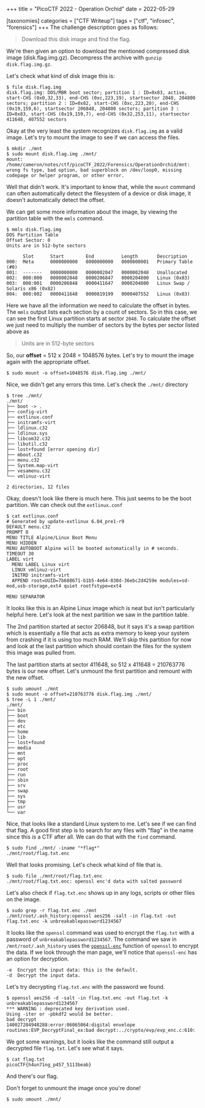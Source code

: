 +++
title = "PicoCTF 2022 - Operation Orchid"
date = 2022-05-29

[taxonomies]
categories = ["CTF Writeup"]
tags = ["ctf", "infosec", "forensics"]
+++
The challenge description goes as follows:
> Download this disk image and find the flag.

We're then given an option to download the mentioned compressed disk image (disk.flag.img.gz). Decompress the archive with `gunzip disk.flag.img.gz`.

Let's check what kind of disk image this is:
```
$ file disk.flag.img
disk.flag.img: DOS/MBR boot sector; partition 1 : ID=0x83, active, start-CHS (0x0,32,33), end-CHS (0xc,223,19), startsector 2048, 204800 sectors; partition 2 : ID=0x82, start-CHS (0xc,223,20), end-CHS (0x19,159,6), startsector 206848, 204800 sectors; partition 3 : ID=0x83, start-CHS (0x19,159,7), end-CHS (0x32,253,11), startsector 411648, 407552 sectors
```

Okay at the very least the system recognizes `disk.flag.img` as a valid image. Let's try to mount the image to see if we can access the files.
```
$ mkdir ./mnt
$ sudo mount disk.flag.img ./mnt/
mount: /home/cameron/notes/ctf/picoCTF_2022/Forensics/OperationOrchid/mnt: wrong fs type, bad option, bad superblock on /dev/loop0, missing codepage or helper program, or other error.
```
Well that didn't work. It's important to know that, while the `mount` command can often automatically detect the filesystem of a device or disk image, it doesn't automatically detect the offset.

We can get some more information about the image, by viewing the partition table with the `mmls` command.
```
$ mmls disk.flag.img
DOS Partition Table
Offset Sector: 0
Units are in 512-byte sectors

      Slot      Start        End          Length       Description
000:  Meta      0000000000   0000000000   0000000001   Primary Table (#0)
001:  -------   0000000000   0000002047   0000002048   Unallocated
002:  000:000   0000002048   0000206847   0000204800   Linux (0x83)
003:  000:001   0000206848   0000411647   0000204800   Linux Swap / Solaris x86 (0x82)
004:  000:002   0000411648   0000819199   0000407552   Linux (0x83)
```

Here we have all the information we need to calculate the offset in bytes.
The `mmls` output lists each section by a count of sectors. So in this case, we can see the first Linux partition starts at sector `2048`. To calculate the offset we just need to multiply the number of sectors by the bytes per sector listed above as 
> Units are in 512-byte sectors

So, our __offset__ = 512 x 2048 = 1048576 bytes. Let's try to mount the image again with the appropriate offset.
```
$ sudo mount -o offset=1048576 disk.flag.img ./mnt/
```
Nice, we didn't get any errors this time. Let's check the `./mnt/` directory
```
$ tree ./mnt/
./mnt/
├── boot -> .
├── config-virt
├── extlinux.conf
├── initramfs-virt
├── ldlinux.c32
├── ldlinux.sys
├── libcom32.c32
├── libutil.c32
├── lost+found [error opening dir]
├── mboot.c32
├── menu.c32
├── System.map-virt
├── vesamenu.c32
└── vmlinuz-virt

2 directories, 12 files
```

Okay, doesn't look like there is much here. This just seems to be the boot partition.
We can check out the `extlinux.conf`
```
$ cat extlinux.conf
# Generated by update-extlinux 6.04_pre1-r9
DEFAULT menu.c32
PROMPT 0
MENU TITLE Alpine/Linux Boot Menu
MENU HIDDEN
MENU AUTOBOOT Alpine will be booted automatically in # seconds.
TIMEOUT 30
LABEL virt
  MENU LABEL Linux virt
  LINUX vmlinuz-virt
  INITRD initramfs-virt
  APPEND root=UUID=7b688671-b1b5-4e64-830d-36ebc2d4259e modules=sd-mod,usb-storage,ext4 quiet rootfstype=ext4

MENU SEPARATOR
```
It looks like this is an Alpine Linux image which is neat but isn't particularly helpful here. Let's look at the next partition we saw in the partition table. 

The 2nd partition started at sector 206848, but it says it's a swap partition which is essentially a file that acts as extra memory to keep your system from crashing if it is using too much RAM. We'll skip this partition for now and look at the last partition which should contain the files for the system this image was pulled from.

The last partition starts at sector 411648, so 512 x 411648 = 210763776 bytes is our new offset. Let's unmount the first partition and remount with the new offset.
```
$ sudo umount ./mnt
$ sudo mount -o offset=210763776 disk.flag.img ./mnt/
$ tree -L 1 ./mnt/
./mnt/
├── bin
├── boot
├── dev
├── etc
├── home
├── lib
├── lost+found
├── media
├── mnt
├── opt
├── proc
├── root
├── run
├── sbin
├── srv
├── swap
├── sys
├── tmp
├── usr
└── var
```
Nice, that looks like a standard Linux system to me. Let's see if we can find that flag.
A good first step is to search for any files with "flag" in the name since this _is_ a CTF after all. We can do that with the `find` command.
```
$ sudo find ./mnt/ -iname "*flag*"
./mnt/root/flag.txt.enc
```

Well that looks promising. Let's check what kind of file that is.
```
$ sudo file ./mnt/root/flag.txt.enc
./mnt/root/flag.txt.enc: openssl enc'd data with salted password
```

Let's also check if `flag.txt.enc` shows up in any logs, scripts or other files on the image.
```
$ sudo grep -r flag.txt.enc ./mnt
./mnt/root/.ash_history:openssl aes256 -salt -in flag.txt -out flag.txt.enc -k unbreakablepassword1234567
```

It looks like the `openssl` command was used to encrypt the `flag.txt` with a password of `unbreakablepassword1234567`. The command we saw in `/mnt/root/.ash_history` uses the [`openssl-enc`](https://www.openssl.org/docs/man1.1.1/man1/enc.html) function of `openssl` to encrypt the data. If we look through the man page, we'll notice that `openssl-enc` has an option for decryption.
```
-e  Encrypt the input data: this is the default.
-d  Decrypt the input data.
```

Let's try decrypting `flag.txt.enc` with the password we found.
```
$ openssl aes256 -d -salt -in flag.txt.enc -out flag.txt -k unbreakablepassword1234567
*** WARNING : deprecated key derivation used.
Using -iter or -pbkdf2 would be better.
bad decrypt
140027284948288:error:06065064:digital envelope routines:EVP_DecryptFinal_ex:bad decrypt:../crypto/evp/evp_enc.c:610:
```

We got some warnings, but it looks like the command still output a decrypted file `flag.txt`. Let's see what it says.
```
$ cat flag.txt
picoCTF{h4un71ng_p457_5113beab}
```

And there's our flag.

Don't forget to unmount the image once you're done!
```
$ sudo umount ./mnt/
```
